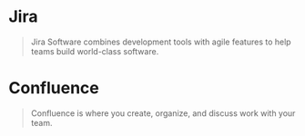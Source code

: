 # Jira
> Jira Software combines development tools with agile features to help teams build world-class software.


# Confluence
> Confluence is where you create, organize, and discuss work with your team.

